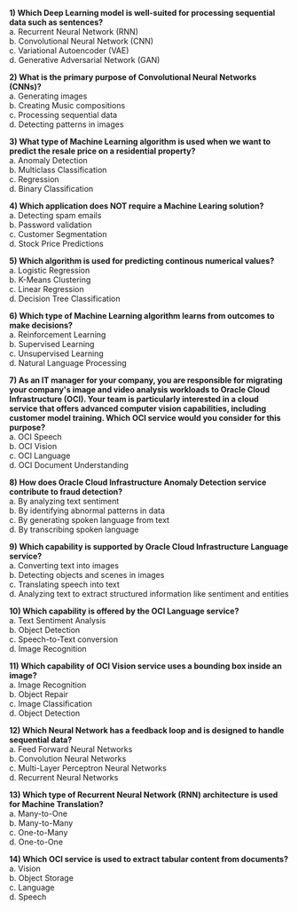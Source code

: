 **1) Which Deep Learning model is well-suited for processing sequential data such as sentences?**  
a. Recurrent Neural Network (RNN)  
b. Convolutional Neural Network (CNN)  
c. Variational Autoencoder (VAE)  
d. Generative Adversarial Network (GAN) 

**2) What is the primary purpose of Convolutional Neural Networks (CNNs)?**  
a. Generating images  
b. Creating Music compositions  
c. Processing sequential data  
d. Detecting patterns in images  

**3) What type of Machine Learning algorithm is used when we want to predict the resale price on a residential property?**  
a. Anomaly Detection  
b. Multiclass Classification  
c. Regression  
d. Binary Classification  

**4) Which application does NOT require a Machine Learing solution?**  
a. Detecting spam emails  
b. Password validation  
c. Customer Segmentation  
d. Stock Price Predictions 

**5) Which algorithm is used for predicting continous numerical values?**  
a. Logistic Regression  
b. K-Means Clustering  
c. Linear Regression  
d. Decision Tree Classification  

**6) Which type of Machine Learning algorithm learns from outcomes to make decisions?**  
a. Reinforcement Learning  
b. Supervised Learning  
c. Unsupervised Learning  
d. Natural Language Processing 

**7) As an IT manager for your company, you are responsible for migrating your company's image and video analysis workloads to Oracle Cloud Infrastructure (OCI). Your team is particularly interested in a cloud service that offers advanced computer vision capabilities, including customer model training. Which OCI service would you consider for this purpose?**  
a. OCI Speech  
b. OCI Vision  
c. OCI Language  
d. OCI Document Understanding  

**8) How does Oracle Cloud Infrastructure Anomaly Detection service contribute to fraud detection?**  
a. By analyzing text sentiment  
b. By identifying abnormal patterns in data  
c. By generating spoken language from text  
d. By transcribing spoken language  

**9) Which capability is supported by Oracle Cloud Infrastructure Language service?**   
a. Converting text into images  
b. Detecting objects and scenes in images  
c. Translating speech into text  
d. Analyzing text to extract structured information like sentiment and entities 

**10) Which capability is offered by the OCI Language service?**  
a. Text Sentiment Analysis  
b. Object Detection  
c. Speech-to-Text conversion  
d. Image Recognition  

**11) Which capability of OCI Vision service uses a bounding box inside an image?**  
a. Image Recognition  
b. Object Repair  
c. Image Classification  
d. Object Detection  

**12) Which Neural Network has a feedback loop and is designed to handle sequential data?**  
a. Feed Forward Neural Networks  
b. Convolution Neural Networks  
c. Multi-Layer Perceptron Neural Networks  
d. Recurrent Neural Networks  

**13) Which type of Recurrent Neural Network (RNN) architecture is used for Machine Translation?**  
a. Many-to-One  
b. Many-to-Many  
c. One-to-Many  
d. One-to-One  

**14) Which OCI service is used to extract tabular content from documents?**  
a. Vision  
b. Object Storage  
c. Language  
d. Speech  